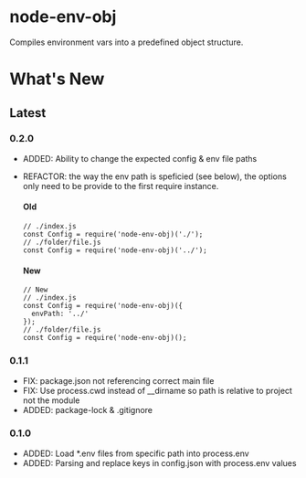 # node-env-obj
Compiles environment vars into a predefined object structure.

# What's New

## Latest
### 0.2.0

- ADDED: Ability to change the expected config & env file paths
- REFACTOR: the way the env path is speficied (see below), the options only need to be provide to the first require instance.

  #### Old
  ```
  // ./index.js
  const Config = require('node-env-obj)('./');
  // ./folder/file.js
  const Config = require('node-env-obj)('../');
  ```
  #### New
  ```
  // New
  // ./index.js
  const Config = require('node-env-obj)({
    envPath: '../'
  });
  // ./folder/file.js
  const Config = require('node-env-obj)();
  ```

### 0.1.1
- FIX: package.json not referencing correct main file
- FIX: Use process.cwd instead of __dirname so path is relative to project not the module
- ADDED: package-lock & .gitignore

### 0.1.0
- ADDED: Load *.env files from specific path into process.env
- ADDED: Parsing and replace keys in config.json with process.env values